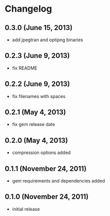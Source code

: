 # Changelog

## 0.3.0 (June 15, 2013)

  * add jpegtran and optipng binaries

## 0.2.3 (June 9, 2013)

  * fix README

## 0.2.2 (June 9, 2013)

  * fix filenames with spaces

## 0.2.1 (May 4, 2013)

  * fix gem release date

## 0.2.0 (May 4, 2013)

  * compression options added

## 0.1.1 (November 24, 2011)

  * gem requirements and dependencies added

## 0.1.0 (November 24, 2011)

  * initial release
